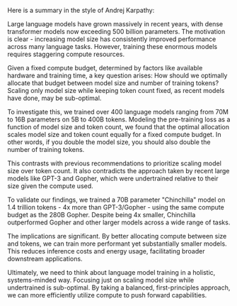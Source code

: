 Here is a summary in the style of Andrej Karpathy:

Large language models have grown massively in recent years, with dense transformer models now exceeding 500 billion parameters. The motivation is clear - increasing model size has consistently improved performance across many language tasks. However, training these enormous models requires staggering compute resources. 

Given a fixed compute budget, determined by factors like available hardware and training time, a key question arises: How should we optimally allocate that budget between model size and number of training tokens? Scaling only model size while keeping token count fixed, as recent models have done, may be sub-optimal.

To investigate this, we trained over 400 language models ranging from 70M to 16B parameters on 5B to 400B tokens. Modeling the pre-training loss as a function of model size and token count, we found that the optimal allocation scales model size and token count equally for a fixed compute budget. In other words, if you double the model size, you should also double the number of training tokens.

This contrasts with previous recommendations to prioritize scaling model size over token count. It also contradicts the approach taken by recent large models like GPT-3 and Gopher, which were undertrained relative to their size given the compute used.

To validate our findings, we trained a 70B parameter "Chinchilla" model on 1.4 trillion tokens - 4x more than GPT-3/Gopher - using the same compute budget as the 280B Gopher. Despite being 4x smaller, Chinchilla outperformed Gopher and other larger models across a wide range of tasks.

The implications are significant. By better allocating compute between size and tokens, we can train more performant yet substantially smaller models. This reduces inference costs and energy usage, facilitating broader downstream applications.

Ultimately, we need to think about language model training in a holistic, systems-minded way. Focusing just on scaling model size while undertrained is sub-optimal. By taking a balanced, first-principles approach, we can more efficiently utilize compute to push forward capabilities.
